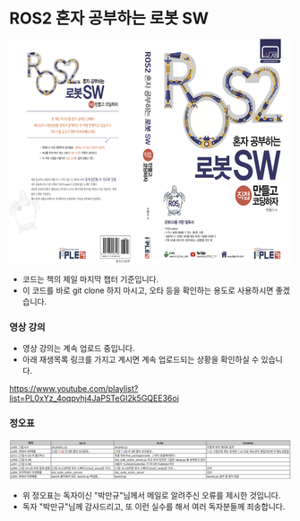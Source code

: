 # ROS2 혼자 공부하는 로봇 SW

<img src="./img/book.png" width="600" height="400"></img>

* 코드는 책의 제일 마지막 챕터 기준입니다.
* 이 코드를 바로 git clone 하지 마시고, 오타 등을 확인하는 용도로 사용하시면 좋겠습니다.

### 영상 강의
* 영상 강의는 계속 업로드 중입니다.
* 아래 재생목록 링크를 가지고 계시면 계속 업로드되는 상황을 확인하실 수 있습니다.

https://www.youtube.com/playlist?list=PL0xYz_4oqpvhj4JaPSTeGI2k5GQEE36oi

### 정오표 

<img src="./img/image.png"></img>

* 위 정오표는 독자이신 "박만규"님께서 메일로 알려주신 오류를 제시한 것입니다.
* 독자 "박만규"님께 감사드리고, 또 이런 실수를 해서 여러 독자분들께 죄송합니다. 